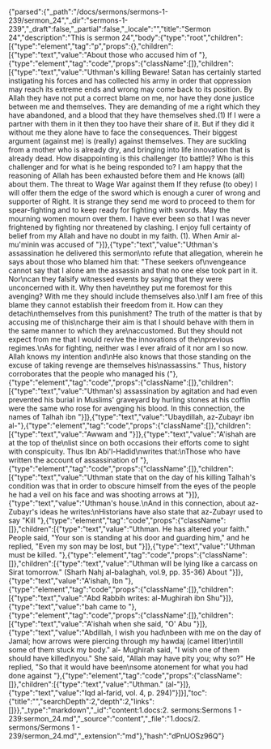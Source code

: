 {"parsed":{"_path":"/docs/sermons/sermons-1-239/sermon_24","_dir":"sermons-1-239","_draft":false,"_partial":false,"_locale":"","title":"Sermon 24","description":"This is sermon 24","body":{"type":"root","children":[{"type":"element","tag":"p","props":{},"children":[{"type":"text","value":"About those who accused him of "},{"type":"element","tag":"code","props":{"className":[]},"children":[{"type":"text","value":"Uthman's killing Beware! Satan has certainly started instigating his forces and has collected his army in order that oppression may reach its extreme ends and wrong may come back to its position. By Allah they have not put a correct blame on me, nor have they done justice between me and themselves. They are demanding of me a right which they have abandoned, and a blood that they have themselves shed.(1) If I were a partner with them in it then they too have their share of it. But if they did it without me they alone have to face the consequences. Their biggest argument (against me) is (really) against themselves. They are suckling from a mother who is already dry, and bringing into life innovation that is already dead. How disappointing is this challenger (to battle)? Who is this challenger and for what is he being responded to? I am happy that the reasoning of Allah has been exhausted before them and He knows (all) about them. The threat to Wage War against them If they refuse (to obey) I will offer them the edge of the sword which is enough a curer of wrong and supporter of Right. It is strange they send me word to proceed to them for spear-fighting and to keep ready for fighting with swords. May the mourning women mourn over them. I have ever been so that I was never frightened by fighting nor threatened by clashing. I enjoy full certainty of belief from my Allah and have no doubt in my faith. (1). When Amir al-mu'minin was accused of "}]},{"type":"text","value":"Uthman's assassination he delivered this sermon\nto refute that allegation, wherein he says about those who blamed him that: \"These seekers of\nvengeance cannot say that I alone am the assassin and that no one else took part in it. Nor\ncan they falsify witnessed events by saying that they were unconcerned with it. Why then have\nthey put me foremost for this avenging? With me they should include themselves also.\nIf I am free of this blame they cannot establish their freedom from it. How can they detach\nthemselves from this punishment? The truth of the matter is that by accusing me of this\ncharge their aim is that I should behave with them in the same manner to which they are\naccustomed. But they should not expect from me that I would revive the innovations of the\nprevious regimes.\nAs for fighting, neither was I ever afraid of it nor am I so now. Allah knows my intention and\nHe also knows that those standing on the excuse of taking revenge are themselves his\nassassins.\" Thus, history corroborates that the people who managed his ("},{"type":"element","tag":"code","props":{"className":[]},"children":[{"type":"text","value":"Uthman's) assassination by agitation and had even prevented his burial in Muslims' graveyard by hurling stones at his coffin were the same who rose for avenging his blood. In this connection, the names of Talhah ibn "}]},{"type":"text","value":"Ubaydillah, az-Zubayr ibn al-"},{"type":"element","tag":"code","props":{"className":[]},"children":[{"type":"text","value":"Awwam and "}]},{"type":"text","value":"A'ishah are at the top of the\nlist since on both occasions their efforts come to sight with conspicuity. Thus Ibn Abi'l-Hadid\nwrites that:\nThose who have written the account of assassination of "},{"type":"element","tag":"code","props":{"className":[]},"children":[{"type":"text","value":"Uthman state that on the day of his killing Talhah's condition was that in order to obscure himself from the eyes of the people he had a veil on his face and was shooting arrows at "}]},{"type":"text","value":"Uthman's house.\nAnd in this connection, about az-Zubayr's ideas he writes:\nHistorians have also state that az-Zubayr used to say \"Kill "},{"type":"element","tag":"code","props":{"className":[]},"children":[{"type":"text","value":"Uthman. He has altered your faith.\" People said, \"Your son is standing at his door and guarding him,\" and he replied, \"Even my son may be lost, but "}]},{"type":"text","value":"Uthman must be killed. "},{"type":"element","tag":"code","props":{"className":[]},"children":[{"type":"text","value":"Uthman will be lying like a carcass on Sirat tomorrow.\" (Sharh Nahj al-balaghah, vol.9, pp. 35-36) About "}]},{"type":"text","value":"A'ishah, Ibn "},{"type":"element","tag":"code","props":{"className":[]},"children":[{"type":"text","value":"Abd Rabbih writes: al-Mughirah ibn Shu"}]},{"type":"text","value":"bah came to "},{"type":"element","tag":"code","props":{"className":[]},"children":[{"type":"text","value":"A'ishah when she said, \"O' Abu "}]},{"type":"text","value":"Abdillah, I wish you had\nbeen with me on the day of Jamal; how arrows were piercing through my hawdaj (camel litter)\ntill some of them stuck my body.\" al- Mughirah said, \"I wish one of them should have killed\nyou.\" She said, \"Allah may have pity you; why so?\" He replied, \"So that it would have been\nsome atonement for what you had done against "},{"type":"element","tag":"code","props":{"className":[]},"children":[{"type":"text","value":"Uthman.\" (al-"}]},{"type":"text","value":"Iqd al-farid, vol. 4, p. 294)"}]}],"toc":{"title":"","searchDepth":2,"depth":2,"links":[]}},"_type":"markdown","_id":"content:1.docs:2. sermons:Sermons 1 - 239:sermon_24.md","_source":"content","_file":"1.docs/2. sermons/Sermons 1 - 239/sermon_24.md","_extension":"md"},"hash":"dPnUOSz96Q"}